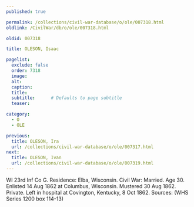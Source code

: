 ```yaml
---
published: true

permalink: /collections/civil-war-database/o/ole/007318.html
oldlink: /CivilWar/db/o/ole/007318.html

oldid: 007318

title: OLESON, Isaac

pagelist:
  exclude: false
  order: 7318
  image: 
  alt:
  caption:
  title:
  subtitle:      # Defaults to page subtitle
  teaser:

category: 
  - O 
  - OLE

previous:
  title: OLESON, Ira
  url: /collections/civil-war-database/o/ole/007317.html  
next:
  title: OLESON, Ivan
  url: /collections/civil-war-database/o/ole/007319.html   
---
```

WI 23rd Inf Co G. Residence: Elba, Wisconsin. Civil War: Married. Age 30. Enlisted 14 Aug 1862 at Columbus, Wisconsin. Mustered 30 Aug 1862. Private. Left in hospital at Covington, Kentucky, 8 Oct 1862. Sources: (WHS Series 1200 box 114-13)